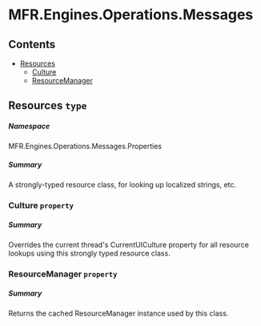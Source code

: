 <a name='assembly'></a>
# MFR.Engines.Operations.Messages

## Contents

- [Resources](#T-MFR-Engines-Operations-Messages-Properties-Resources 'MFR.Engines.Operations.Messages.Properties.Resources')
  - [Culture](#P-MFR-Engines-Operations-Messages-Properties-Resources-Culture 'MFR.Engines.Operations.Messages.Properties.Resources.Culture')
  - [ResourceManager](#P-MFR-Engines-Operations-Messages-Properties-Resources-ResourceManager 'MFR.Engines.Operations.Messages.Properties.Resources.ResourceManager')

<a name='T-MFR-Engines-Operations-Messages-Properties-Resources'></a>
## Resources `type`

##### Namespace

MFR.Engines.Operations.Messages.Properties

##### Summary

A strongly-typed resource class, for looking up localized strings, etc.

<a name='P-MFR-Engines-Operations-Messages-Properties-Resources-Culture'></a>
### Culture `property`

##### Summary

Overrides the current thread's CurrentUICulture property for all
  resource lookups using this strongly typed resource class.

<a name='P-MFR-Engines-Operations-Messages-Properties-Resources-ResourceManager'></a>
### ResourceManager `property`

##### Summary

Returns the cached ResourceManager instance used by this class.
